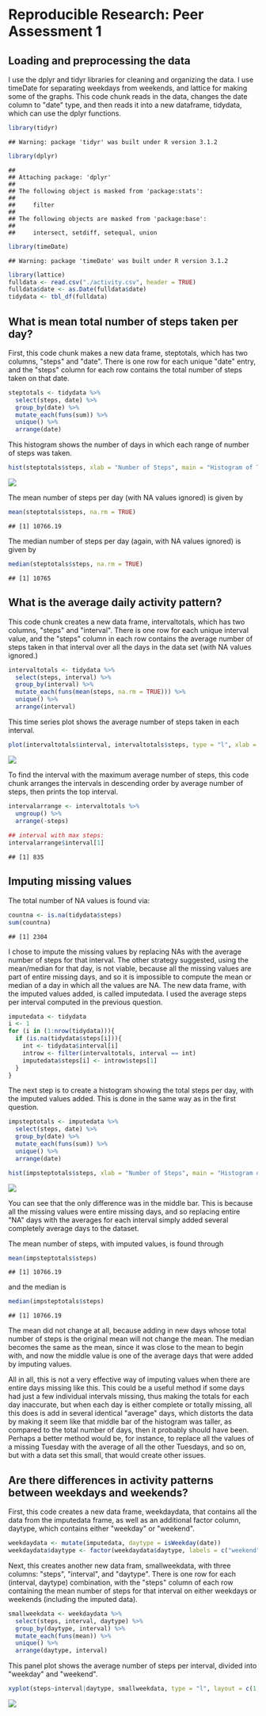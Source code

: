 # Reproducible Research: Peer Assessment 1


## Loading and preprocessing the data
I use the dplyr and tidyr libraries for cleaning and organizing the data.  I use timeDate for separating weekdays from weekends, and lattice for making some of the graphs.  This code chunk reads in the data, changes the date column to "date" type, and then reads it into a new dataframe, tidydata, which can use the dplyr functions.

```r
library(tidyr)
```

```
## Warning: package 'tidyr' was built under R version 3.1.2
```

```r
library(dplyr)
```

```
## 
## Attaching package: 'dplyr'
## 
## The following object is masked from 'package:stats':
## 
##     filter
## 
## The following objects are masked from 'package:base':
## 
##     intersect, setdiff, setequal, union
```

```r
library(timeDate)
```

```
## Warning: package 'timeDate' was built under R version 3.1.2
```

```r
library(lattice)
fulldata <- read.csv("./activity.csv", header = TRUE)
fulldata$date <- as.Date(fulldata$date)
tidydata <- tbl_df(fulldata)
```
## What is mean total number of steps taken per day?
First, this code chunk makes a new data frame, steptotals, which has two columns, "steps" and "date".  There is one row for each unique "date" entry, and the "steps" column for each row contains the total number of steps taken on that date.

```r
steptotals <- tidydata %>%
  select(steps, date) %>%
  group_by(date) %>%
  mutate_each(funs(sum)) %>%
  unique() %>%
  arrange(date)
```

This histogram shows the number of days in which each range of number of steps was taken.

```r
hist(steptotals$steps, xlab = "Number of Steps", main = "Histogram of Total Steps per Day")
```

![](./PA1_template_files/figure-html/unnamed-chunk-3-1.png) 

The mean number of steps per day (with NA values ignored) is given by

```r
mean(steptotals$steps, na.rm = TRUE)
```

```
## [1] 10766.19
```
The median number of steps per day (again, with NA values ignored) is given by

```r
median(steptotals$steps, na.rm = TRUE)
```

```
## [1] 10765
```

## What is the average daily activity pattern?
This code chunk creates a new data frame, intervaltotals, which has two columns, "steps" and "interval".  There is one row for each unique interval value, and the "steps" column in each row contains the average number of steps taken in that interval over all the days in the data set (with NA values ignored.)

```r
intervaltotals <- tidydata %>%
  select(steps, interval) %>%
  group_by(interval) %>%
  mutate_each(funs(mean(steps, na.rm = TRUE))) %>%
  unique() %>%
  arrange(interval)
```
This time series plot shows the average number of steps taken in each interval.

```r
plot(intervaltotals$interval, intervaltotals$steps, type = "l", xlab = "Interval", ylab = "Average Steps", main = "Average Steps per Interval")
```

![](./PA1_template_files/figure-html/unnamed-chunk-7-1.png) 

To find the interval with the maximum average number of steps, this code chunk arranges the intervals in descending order by average number of steps, then prints the top interval.

```r
intervalarrange <- intervaltotals %>%
  ungroup() %>%
  arrange(-steps)
  
## interval with max steps:
intervalarrange$interval[1]
```

```
## [1] 835
```

## Imputing missing values
The total number of NA values is found via:

```r
countna <- is.na(tidydata$steps)
sum(countna)
```

```
## [1] 2304
```
I chose to impute the missing values by replacing NAs with the average number of steps for that interval.  The other strategy suggested, using the mean/median for that day, is not viable, because all the missing values are part of entire missing days, and so it is impossible to compute the mean or median of a day in which all the values are NA.  The new data frame, with the imputed values added, is called imputedata.  I used the average steps per interval computed in the previous question.

```r
imputedata <- tidydata
i <- 1
for (i in (1:nrow(tidydata))){
  if (is.na(tidydata$steps[i])){
    int <- tidydata$interval[i]
    introw <- filter(intervaltotals, interval == int)
    imputedata$steps[i] <- introw$steps[1]
  }
}
```
The next step is to create a histogram showing the total steps per day, with the imputed values added.  This is done in the same way as in the first question.

```r
impsteptotals <- imputedata %>%
  select(steps, date) %>%
  group_by(date) %>%
  mutate_each(funs(sum)) %>%
  unique() %>%
  arrange(date)

hist(impsteptotals$steps, xlab = "Number of Steps", main = "Histogram of Total Steps per Day (with imputed values")
```

![](./PA1_template_files/figure-html/unnamed-chunk-11-1.png) 

You can see that the only difference was in the middle bar.  This is because all the missing values were entire missing days, and so replacing entire "NA" days with the averages for each interval simply added several completely average days to the dataset.

The mean number of steps, with imputed values, is found through

```r
mean(impsteptotals$steps)
```

```
## [1] 10766.19
```
and the median is

```r
median(impsteptotals$steps)
```

```
## [1] 10766.19
```
The mean did not change at all, because adding in new days whose total number of steps is the original mean will not change the mean.  The median becomes the same as the mean, since it was close to the mean to begin with, and now the middle value is one of the average days that were added by imputing values.

All in all, this is not a very effective way of imputing values when there are entire days missing like this.  This could be a useful method if some days had just a few individual intervals missing, thus making the totals for each day inaccurate, but when each day is either complete or totally missing, all this does is add in several identical "average" days, which distorts the data by making it seem like that middle bar of the histogram was taller, as compared to the total number of days, then it probably should have been.  Perhaps a better method would be, for instance, to replace all the values of a missing Tuesday with the average of all the other Tuesdays, and so on, but with a data set this small, that would create other issues.

## Are there differences in activity patterns between weekdays and weekends?
First, this code creates a new data frame, weekdaydata, that contains all the data from the imputedata frame, as well as an additional factor column, daytype, which contains either "weekday" or "weekend".

```r
weekdaydata <- mutate(imputedata, daytype = isWeekday(date))
weekdaydata$daytype <- factor(weekdaydata$daytype, labels = c("weekend", "weekday"))
```
Next, this creates another new data fram, smallweekdata, with three columns: "steps", "interval", and "daytype".  There is one row for each (interval, daytype) combination, with the "steps" column of each row containing the mean number of steps for that interval on either weekdays or weekends (including the imputed data).

```r
smallweekdata <- weekdaydata %>%
  select(steps, interval, daytype) %>%
  group_by(daytype, interval) %>%
  mutate_each(funs(mean)) %>%
  unique() %>%
  arrange(daytype, interval)
```
This panel plot shows the average number of steps per interval, divided into "weekday" and "weekend".

```r
xyplot(steps~interval|daytype, smallweekdata, type = "l", layout = c(1,2))
```

![](./PA1_template_files/figure-html/unnamed-chunk-16-1.png) 
